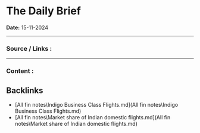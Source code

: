 # The Daily Brief

**Date:** 15-11-2024

---

### Source / Links : 



---

### Content : 





## Backlinks
- [All fin notes\Indigo Business Class Flights.md](All fin notes\Indigo Business Class Flights.md)
- [All fin notes\Market share of Indian domestic flights.md](All fin notes\Market share of Indian domestic flights.md)
